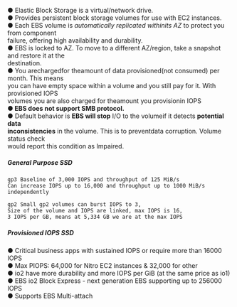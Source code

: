 ● Elastic Block Storage is a virtual/network drive.  
● Provides persistent block storage volumes for use with EC2 instances.  
● Each EBS volume is _automatically replicated withinits AZ_ to protect you from component  
failure, offering high availability and durability.  
● EBS is locked to AZ. To move to a different AZ/region, take a snapshot and restore it at the  
destination.  
● You arechargedfor theamount of data provisioned(not consumed) per month. This means  
you can have empty space within a volume and you still pay for it. With provisioned IOPS  
volumes you are also charged for theamount you provisionin IOPS  
**● EBS does not support SMB protocol.**  
● Default behavior is **EBS will stop** I/O to the volumeif it detects **potential data  
inconsistencies** in the volume. This is to preventdata corruption. Volume status check  
would report this condition as Impaired.

##### General Purpose SSD

```
gp3 Baseline of 3,000 IOPS and throughput of 125 MiB/s
Can increase IOPS up to 16,000 and throughput up to 1000 MiB/s independently
```

```
gp2 Small gp2 volumes can burst IOPS to 3,
Size of the volume and IOPS are linked, max IOPS is 16,
3 IOPS per GB, means at 5,334 GB we are at the max IOPS
```

##### Provisioned IOPS SSD

● Critical business apps with sustained IOPS or require more than 16000 IOPS  
● Max PIOPS: 64,000 for Nitro EC2 instances & 32,000 for other  
● io2 have more durability and more IOPS per GiB (at the same price as io1)  
● EBS io2 Block Express - next generation EBS supporting up to 256000 IOPS  
● Supports EBS Multi-attach